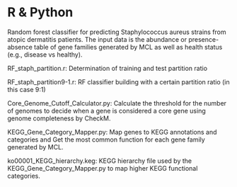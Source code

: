 # R & Python
Random forest classifier for predicting Staphylococcus aureus strains from atopic dermatitis patients. 
The input data is the abundance or presence-absence table of gene families generated by MCL as well as health status (e.g., disease vs healthy). 

RF_staph_partition.r: Determination of training and test partition ratio

RF_staph_partition9-1.r: RF classifier building with a certain partition ratio (in this case 9:1)

Core_Genome_Cutoff_Calculator.py: Calculate the threshold for the number of genomes to decide when a gene is considered a core gene using genome completeness by CheckM.

KEGG_Gene_Category_Mapper.py: Map genes to KEGG annotations and categories and Get the most common function for each gene family generated by MCL.

ko00001_KEGG_hierarchy.keg: KEGG hierarchy file used by the KEGG_Gene_Category_Mapper.py to map higher KEGG functional categories.
